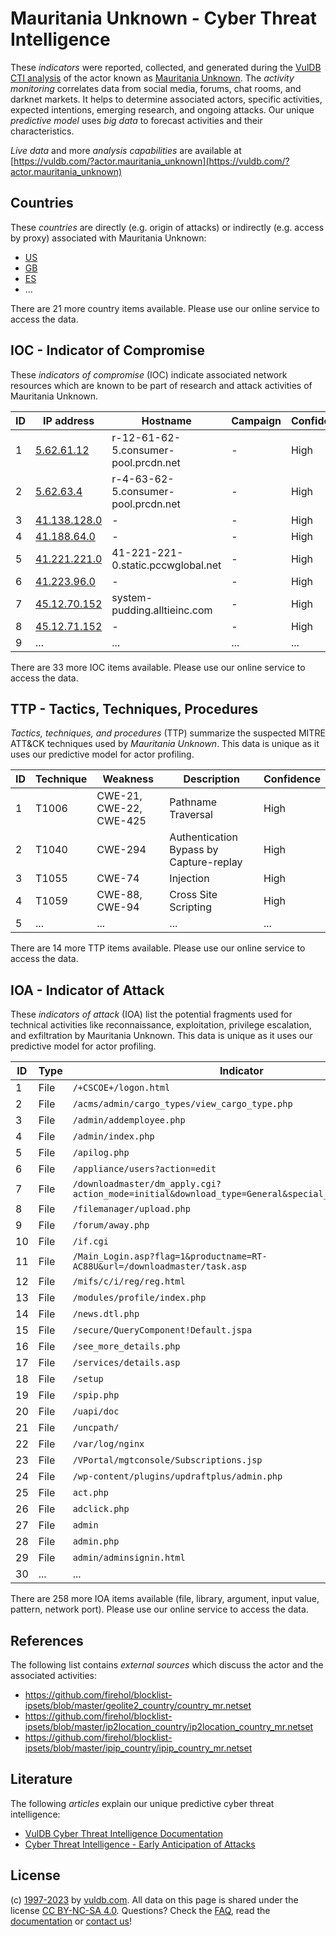 # Mauritania Unknown - Cyber Threat Intelligence

These _indicators_ were reported, collected, and generated during the [VulDB CTI analysis](https://vuldb.com/?kb.cti) of the actor known as [Mauritania Unknown](https://vuldb.com/?actor.mauritania_unknown). The _activity monitoring_ correlates data from social media, forums, chat rooms, and darknet markets. It helps to determine associated actors, specific activities, expected intentions, emerging research, and ongoing attacks. Our unique _predictive model_ uses _big data_ to forecast activities and their characteristics.

_Live data_ and more _analysis capabilities_ are available at [https://vuldb.com/?actor.mauritania_unknown](https://vuldb.com/?actor.mauritania_unknown)

## Countries

These _countries_ are directly (e.g. origin of attacks) or indirectly (e.g. access by proxy) associated with Mauritania Unknown:

* [US](https://vuldb.com/?country.us)
* [GB](https://vuldb.com/?country.gb)
* [ES](https://vuldb.com/?country.es)
* ...

There are 21 more country items available. Please use our online service to access the data.

## IOC - Indicator of Compromise

These _indicators of compromise_ (IOC) indicate associated network resources which are known to be part of research and attack activities of Mauritania Unknown.

ID | IP address | Hostname | Campaign | Confidence
-- | ---------- | -------- | -------- | ----------
1 | [5.62.61.12](https://vuldb.com/?ip.5.62.61.12) | r-12-61-62-5.consumer-pool.prcdn.net | - | High
2 | [5.62.63.4](https://vuldb.com/?ip.5.62.63.4) | r-4-63-62-5.consumer-pool.prcdn.net | - | High
3 | [41.138.128.0](https://vuldb.com/?ip.41.138.128.0) | - | - | High
4 | [41.188.64.0](https://vuldb.com/?ip.41.188.64.0) | - | - | High
5 | [41.221.221.0](https://vuldb.com/?ip.41.221.221.0) | 41-221-221-0.static.pccwglobal.net | - | High
6 | [41.223.96.0](https://vuldb.com/?ip.41.223.96.0) | - | - | High
7 | [45.12.70.152](https://vuldb.com/?ip.45.12.70.152) | system-pudding.alltieinc.com | - | High
8 | [45.12.71.152](https://vuldb.com/?ip.45.12.71.152) | - | - | High
9 | ... | ... | ... | ...

There are 33 more IOC items available. Please use our online service to access the data.

## TTP - Tactics, Techniques, Procedures

_Tactics, techniques, and procedures_ (TTP) summarize the suspected MITRE ATT&CK techniques used by _Mauritania Unknown_. This data is unique as it uses our predictive model for actor profiling.

ID | Technique | Weakness | Description | Confidence
-- | --------- | -------- | ----------- | ----------
1 | T1006 | CWE-21, CWE-22, CWE-425 | Pathname Traversal | High
2 | T1040 | CWE-294 | Authentication Bypass by Capture-replay | High
3 | T1055 | CWE-74 | Injection | High
4 | T1059 | CWE-88, CWE-94 | Cross Site Scripting | High
5 | ... | ... | ... | ...

There are 14 more TTP items available. Please use our online service to access the data.

## IOA - Indicator of Attack

These _indicators of attack_ (IOA) list the potential fragments used for technical activities like reconnaissance, exploitation, privilege escalation, and exfiltration by Mauritania Unknown. This data is unique as it uses our predictive model for actor profiling.

ID | Type | Indicator | Confidence
-- | ---- | --------- | ----------
1 | File | `/+CSCOE+/logon.html` | High
2 | File | `/acms/admin/cargo_types/view_cargo_type.php` | High
3 | File | `/admin/addemployee.php` | High
4 | File | `/admin/index.php` | High
5 | File | `/apilog.php` | Medium
6 | File | `/appliance/users?action=edit` | High
7 | File | `/downloadmaster/dm_apply.cgi?action_mode=initial&download_type=General&special_cgi=get_language` | High
8 | File | `/filemanager/upload.php` | High
9 | File | `/forum/away.php` | High
10 | File | `/if.cgi` | Low
11 | File | `/Main_Login.asp?flag=1&productname=RT-AC88U&url=/downloadmaster/task.asp` | High
12 | File | `/mifs/c/i/reg/reg.html` | High
13 | File | `/modules/profile/index.php` | High
14 | File | `/news.dtl.php` | High
15 | File | `/secure/QueryComponent!Default.jspa` | High
16 | File | `/see_more_details.php` | High
17 | File | `/services/details.asp` | High
18 | File | `/setup` | Low
19 | File | `/spip.php` | Medium
20 | File | `/uapi/doc` | Medium
21 | File | `/uncpath/` | Medium
22 | File | `/var/log/nginx` | High
23 | File | `/VPortal/mgtconsole/Subscriptions.jsp` | High
24 | File | `/wp-content/plugins/updraftplus/admin.php` | High
25 | File | `act.php` | Low
26 | File | `adclick.php` | Medium
27 | File | `admin` | Low
28 | File | `admin.php` | Medium
29 | File | `admin/adminsignin.html` | High
30 | ... | ... | ...

There are 258 more IOA items available (file, library, argument, input value, pattern, network port). Please use our online service to access the data.

## References

The following list contains _external sources_ which discuss the actor and the associated activities:

* https://github.com/firehol/blocklist-ipsets/blob/master/geolite2_country/country_mr.netset
* https://github.com/firehol/blocklist-ipsets/blob/master/ip2location_country/ip2location_country_mr.netset
* https://github.com/firehol/blocklist-ipsets/blob/master/ipip_country/ipip_country_mr.netset

## Literature

The following _articles_ explain our unique predictive cyber threat intelligence:

* [VulDB Cyber Threat Intelligence Documentation](https://vuldb.com/?kb.cti)
* [Cyber Threat Intelligence - Early Anticipation of Attacks](https://www.scip.ch/en/?labs.20201022)

## License

(c) [1997-2023](https://vuldb.com/?kb.changelog) by [vuldb.com](https://vuldb.com/?kb.about). All data on this page is shared under the license [CC BY-NC-SA 4.0](https://creativecommons.org/licenses/by-nc-sa/4.0/). Questions? Check the [FAQ](https://vuldb.com/?kb.faq), read the [documentation](https://vuldb.com/?kb) or [contact us](https://vuldb.com/?contact)!
